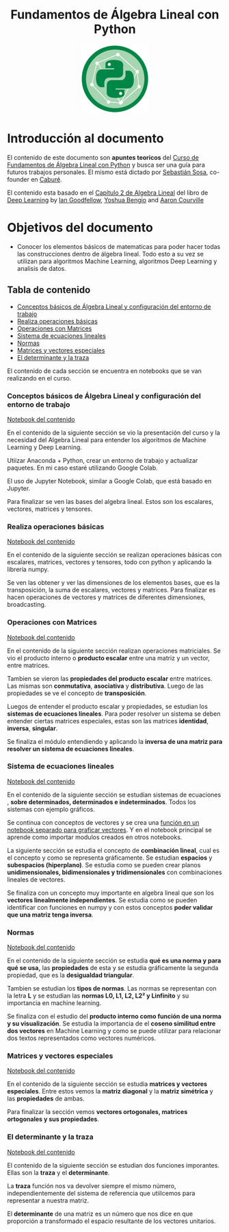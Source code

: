 <div align="center">
  <h1>Fundamentos de Álgebra Lineal con Python</h1>
</div>

<div align="center"> 
  <img src="readme_img/algebra-lineal-python.png" width="">
</div>

# Introducción al documento

El contenido de este documento son **apuntes teoricos** del [Curso de Fundamentos de Álgebra Lineal con Python](https://platzi.com/clases/algebra-lineal/) y busca ser una guía para futuros trabajos personales. El mismo está dictado por [Sebastián Sosa](https://github.com/ssosa), co-founder en [Caburé](https://cabure.com.ar/).

El contenido esta basado en el [Capítulo 2 de Algebra Lineal](http://www.deeplearningbook.org/contents/linear_algebra.html) del libro de [Deep Learning](http://www.deeplearningbook.org/) by [Ian Goodfellow](https://en.wikipedia.org/wiki/Ian_Goodfellow), [Yoshua Bengio](https://es.wikipedia.org/wiki/Yoshua_Bengio) and [Aaron Courville](https://aaroncourville.wordpress.com/)


# Objetivos del documento

- Conocer los elementos básicos de matematicas para poder hacer todas las construcciones dentro de álgebra lineal. Todo esto a su vez se utilizan para algoritmos Machine Learning, algoritmos Deep Learning y analisis de datos.


## Tabla de contenido
- [Conceptos básicos de Álgebra Lineal y configuración del entorno de trabajo](#Conceptos-básicos-de-Álgebra-Lineal-y-configuración-del-entorno-de-trabajo)
- [Realiza operaciones básicas](#Realiza-operaciones-básicas)
- [Operaciones con Matrices](#Operaciones-con-Matrices)
- [Sistema de ecuaciones lineales](#Sistema-de-ecuaciones-lineales)
- [Normas](#Normas)
- [Matrices y vectores especiales](#Matrices-y-vectores-especiales)
- [El determinante y la traza](#El-determinante-y-la-traza)

El contenido de cada sección se encuentra en notebooks que se van realizando en el curso.
### Conceptos básicos de Álgebra Lineal y configuración del entorno de trabajo

[Notebook del contenido](https://github.com/francomanca93/fundamentos-algebra-lineal/blob/master/1_Conceptos_b%C3%A1sicos_y_configuraci%C3%B3n.ipynb)

En el contenido de la siguiente sección se vio la presentación del curso y la necesidad del Algebra Lineal para entender los algoritmos de Machine Learning y Deep Learning. 

Utiizar Anaconda + Python, crear un entorno de trabajo y actualizar paquetes. En mi caso estaré utilizando Google Colab.

El uso de Jupyter Notebook, similar a Google Colab, que está basado en Jupyter. 

Para finalizar se ven las bases del algebra lineal. Estos son los escalares, vectores, matrices y tensores. 

### Realiza operaciones básicas
[Notebook del contenido](https://github.com/francomanca93/fundamentos-algebra-lineal/blob/master/2_Operaciones_b%C3%A1sicas.ipynb)

En el contenido de la siguiente sección se realizan operaciones básicas con escalares, matrices, vectores y tensores, todo con python y aplicando la librería numpy. 

Se ven las obtener y ver las dimensiones de los elementos bases, que es la transposición, la suma de escalares, vectores y matrices. Para finalizar es hacen operaciones de vectores y matrices de diferentes dimensiones, broadcasting. 

### Operaciones con Matrices
[Notebook del contenido](https://github.com/francomanca93/fundamentos-algebra-lineal/blob/operaciones-matriciales/3_Operaciones_con_Matrices.ipynb)

En el contenido de la siguiente sección realizan operaciones matriciales. Se vio el producto interno o **producto escalar** entre una matriz y un vector, entre matrices. 

Tambien se vieron las **propiedades del producto escalar** entre matrices. Las mismas son **conmutativa**, **asociativa** y **distributiva**. Luego de las propiedades se ve el concepto de **transposición**.

Luegos de entender el producto escalar y propiedades, se estudian los **sistemas de ecuaciones lineales**. Para poder resolver un sistema se deben entender ciertas matrices especiales, estas son las matrices **identidad**, **inversa**, **singular**. 

Se finaliza el módulo entendiendo y aplicando la **inversa de una matriz para resolver un sistema de ecuaciones lineales**.

### Sistema de ecuaciones lineales

[Notebook del contenido](https://github.com/francomanca93/fundamentos-algebra-lineal/blob/sistemas-ecuaciones/4_Sistema_de_ecuaciones_lineales.ipynb)

En el contenido de la siguiente sección se estudian sistemas de ecuaciones , **sobre determinados, determinados e indeterminados**. Todos los sistemas con ejemplo gráficos.

Se continua con conceptos de vectores y se crea una [función en un notebook separado para graficar vectores](https://github.com/francomanca93/fundamentos-algebra-lineal/blob/sistemas-ecuaciones/graficar_vectores.ipynb). Y en el notebook principal se aprende como importar modulos creados en otros notebooks. 

La siguiente sección se estudia el concepto de **combinación lineal**, cual es el concepto y como se representa gráficamente. Se estudian **espacios** y **subespacios (hiperplano)**. Se estudia como se pueden crear planos **unidimensionales, bidimensionales y tridimensionales** con combinaciones lineales de vectores. 

Se finaliza con un concepto muy importante en algebra lineal que son los **vectores linealmente independientes**. Se estudia como se pueden identificar con funciones en numpy y con estos conceptos **poder validar que una matriz tenga inversa**. 


### Normas

[Notebook del contenido](https://github.com/francomanca93/fundamentos-algebra-lineal/blob/norma/5_Normas.ipynb)

En el contenido de la siguiente sección  se estudia **qué es una norma y para qué se usa,** las **propiedades** de esta y se estudia gráficamente la segunda propiedad, que es la **desigualdad triangular**. 

Tambien se estudian los **tipos de normas**. Las normas se representan con la letra **L** y se estudian las **normas L0, L1, L2, L2² y Linfinito** y su importancia en machine learning. 

Se finaliza con el estudio del **producto interno como función de una norma y su visualización**. Se estudia la importancia de el **coseno similitud entre dos vectores** en Machine Learning y como se puede utilizar para relacionar dos textos representados como vectores numéricos.

### Matrices y vectores especiales

[Notebook del contenido](https://github.com/francomanca93/fundamentos-algebra-lineal/blob/especiales/6_Matrices_y_vectores_especiales.ipynb)

En el contenido de la siguiente sección se estudia **matrices y vectores especiales**. Entre estos vemos la **matriz diagonal** y la **matriz simétrica** y las **propiedades** de ambas.

Para finalizar la sección vemos **vectores ortogonales, matrices ortogonales y sus propiedades**. 


### El determinante y la traza

[Notebook del contenido](https://github.com/francomanca93/fundamentos-algebra-lineal/blob/especiales/7_El_determinante_y_la_traza.ipynb)

El contenido de la siguiente sección se estudian dos funciones imporantes. Ellas son la **traza** y el **determinante**. 

La **traza** función nos va devolver siempre el mismo número, independientemente del sistema de referencia que utiilcemos para representar a nuestra matriz.

El **determinante** de una matriz es un número que nos dice en que proporción a transformado el espacio resultante de los vectores unitarios.